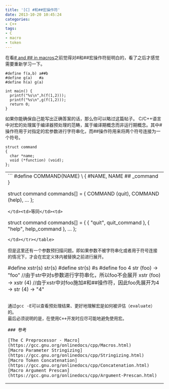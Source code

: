 ```yaml
---
title: '[C] #和##宏操作符'
date: 2013-10-20 10:45:24
categories: 
- C++
tags: 
- C
- macro
- token
---
```

在看[# and ## in macros](https://stackoverflow.com/questions/4364971/and-in-macros)之前觉得对#和##宏操作符挺明白的，看了之后才感觉需要重新学习一下。
```
#define f(a,b) a##b
#define g(a)   #a
#define h(a) g(a)

int main() {
  printf("%s\n",h(f(1,2)));
  printf("%s\n",g(f(1,2)));
  return 0;
}
```

如果你能确保自己能写出正确答案的话，那么你可以略过这篇帖子。
C/C++语言中对宏的处理属于编译器预处理的范畴，属于编译期概念而非运行期概念。其中#操作符用于对指定的宏参数进行字符串化，而##操作符用来将两个符号连接为一个符号。

```
struct command
{
  char *name;
  void (*function) (void);
};
```

<table border="0"><tr><td>
```
#define COMMAND(NAME) \
  { #NAME, NAME ## _command }

struct command commands[] =
{
  COMMAND (quit),
  COMMAND (help),
  …
};
```
</td><td>等同</td><td>
```
struct command commands[] =
{
  { "quit", quit_command },
  { "help", help_command },
  …
};
```
</td></tr></table>

但是这里还有一个参数预扫描问题。即如果参数不被字符串化或者用于符号连接的情况下，才会在宏定义体内被替换之前进行展开。
```
#define xstr(s) str(s)
#define str(s) #s
#define foo 4
str (foo)
     → "foo" //由于str中对s参数进行字符串化，所以foo不会展开
xstr (foo)
     → xstr (4) //由于xstr中对foo施加#和##操作符，因此foo先展开为4
     → str (4)
     → "4"
```

通过gcc -E可以查看预处理结果、更好地理解宏是如何被评估（evaluate）的。
最后必须说明的是，在使用C++开发时应尽可能地避免使用宏。

### 参考

[The C Preprocessor - Macro](https://gcc.gnu.org/onlinedocs/cpp/Macros.html)    
[Macro Parameter Stringizing](https://gcc.gnu.org/onlinedocs/cpp/Stringizing.html)    
[Macro Token Concatenation](https://gcc.gnu.org/onlinedocs/cpp/Concatenation.html)    
[Macro Argument Prescan](https://gcc.gnu.org/onlinedocs/cpp/Argument-Prescan.html)    
